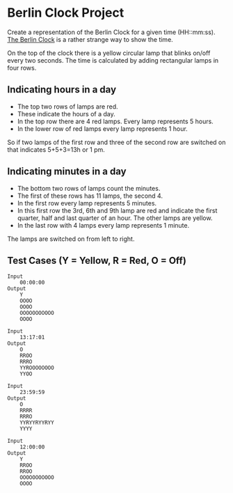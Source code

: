 Berlin Clock Project
====================

Create a representation of the Berlin Clock for a given time (HH::mm:ss). [The Berlin Clock](https://en.wikipedia.org/wiki/Mengenlehreuhr) is a rather strange way to show the time.

On the top of the clock there is a yellow circular lamp that blinks on/off every two seconds. The time is calculated by adding rectangular lamps in four rows.

Indicating hours in a day
--------------------------

* The top two rows of lamps are red.
* These indicate the hours of a day.
* In the top row there are 4 red lamps. Every lamp represents 5 hours.
* In the lower row of red lamps every lamp represents 1 hour.

So if two lamps of the first row and three of the second row are switched on that indicates 5+5+3=13h or 1 pm.

Indicating minutes in a day
---------------------------

* The bottom two rows of lamps count the minutes.
* The first of these rows has 11 lamps, the second 4.
* In the first row every lamp represents 5 minutes.
* In this first row the 3rd, 6th and 9th lamp are red and indicate the first quarter, half and last quarter of an hour. The other lamps are yellow.
* In the last row with 4 lamps every lamp represents 1 minute.

The lamps are switched on from left to right.

Test Cases (Y = Yellow, R = Red, O = Off)
----------------------------------------

```
Input
    00:00:00
Output
    Y
    OOOO
    OOOO
    OOOOOOOOOOO
    OOOO
```

```
Input
    13:17:01
Output
    O
    RROO
    RRRO
    YYROOOOOOOO
    YYOO
```

```
Input
    23:59:59
Output
    O
    RRRR
    RRRO
    YYRYYRYYRYY
    YYYY
```

```
Input
    12:00:00
Output
    Y
    RROO
    RROO
    OOOOOOOOOOO
    OOOO
```
